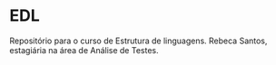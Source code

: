 # EDL
Repositório para o curso de Estrutura de linguagens.
Rebeca Santos, estagiária na área de Análise de Testes.
